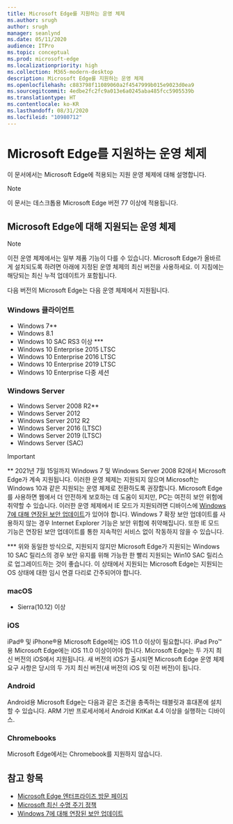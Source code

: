 ```yaml
---
title: Microsoft Edge를 지원하는 운영 체제
ms.author: srugh
author: srugh
manager: seanlynd
ms.date: 05/11/2020
audience: ITPro
ms.topic: conceptual
ms.prod: microsoft-edge
ms.localizationpriority: high
ms.collection: M365-modern-desktop
description: Microsoft Edge를 지원하는 운영 체제
ms.openlocfilehash: c883798f11089060a2f4547999b015e9023d0ea9
ms.sourcegitcommit: 4edbe2fc2fc9a013e6a0245aba485fcc5905539b
ms.translationtype: HT
ms.contentlocale: ko-KR
ms.lasthandoff: 08/31/2020
ms.locfileid: "10980712"
---
```

# Microsoft Edge를 지원하는 운영 체제

이 문서에서는 Microsoft Edge에 적용되는 지원 운영 체제에 대해 설명합니다.

> [!NOTE]
> 이 문서는 데스크톱용 Microsoft Edge 버전 77 이상에 적용됩니다.

## Microsoft Edge에 대해 지원되는 운영 체제

> [!NOTE]
> 이전 운영 체제에서는 일부 제품 기능이 다를 수 있습니다. Microsoft Edge가 올바르게 설치되도록 하려면 아래에 지정된 운영 체제의 최신 버전을 사용하세요. 이 지침에는 해당되는 최신 누적 업데이트가 포함됩니다.

다음 버전의 Microsoft Edge는 다음 운영 체제에서 지원됩니다.

### Windows 클라이언트

- Windows 7**
- Windows 8.1
- Windows 10 SAC RS3 이상 ***
- Windows 10 Enterprise 2015 LTSC
- Windows 10 Enterprise 2016 LTSC
- Windows 10 Enterprise 2019 LTSC
- Windows 10 Enterprise 다중 세션

### Windows Server

- Windows Server 2008 R2**
- Windows Server 2012
- Windows Server 2012 R2
- Windows Server 2016 (LTSC)
- Windows Server 2019 (LTSC)
- Windows Server (SAC)

> [!IMPORTANT]
> ** 2021년 7월 15일까지 Windows 7 및 Windows Server 2008 R2에서 Microsoft Edge가 계속 지원됩니다. 이러한 운영 체제는 지원되지 않으며 Microsoft는 Windows 10과 같은 지원되는 운영 체제로 전환하도록 권장합니다. Microsoft Edge를 사용하면 웹에서 더 안전하게 보호하는 데 도움이 되지만, PC는 여전히 보안 위험에 취약할 수 있습니다. 이러한 운영 체제에서 IE 모드가 지원되려면 디바이스에 [Windows 7에 대해 연장된 보안 업데이트](https://support.microsoft.com/help/4527878/faq-about-extended-security-updates-for-windows-7)가 있어야 합니다. Windows 7 확장 보안 업데이트를 사용하지 않는 경우 Internet Explorer 기능은 보안 위험에 취약해집니다. 또한 IE 모드 기능은 연장된 보안 업데이트를 통한 지속적인 서비스 없이 작동하지 않을 수 있습니다.  
>
> *** 위와 동일한 방식으로, 지원되지 않지만 Microsoft Edge가 지원되는 Windows 10 SAC 릴리스의 경우 보안 유지를 위해 가능한 한 빨리 지원되는 Win10 SAC 릴리스로 업그레이드하는 것이 좋습니다. 이 상태에서 지원되는 Microsoft Edge는 지원되는 OS 상태에 대한 임시 연결 다리로 간주되어야 합니다.

### macOS

- Sierra(10.12) 이상

### iOS

iPad&reg; 및 iPhone&reg;용 Microsoft Edge에는 iOS 11.0 이상이 필요합니다. iPad Pro&trade;용 Microsoft Edge에는 iOS 11.0 이상이어야 합니다. Microsoft Edge는 두 가지 최신 버전의 iOS에서 지원됩니다. 새 버전의 iOS가 출시되면 Microsoft Edge 운영 체제 요구 사항은 당시의 두 가지 최신 버전(새 버전의 iOS 및 이전 버전)이 됩니다.

### Android

Android용 Microsoft Edge는 다음과 같은 조건을 충족하는 태블릿과 휴대폰에 설치할 수 있습니다. ARM 기반 프로세서에서 Android KitKat 4.4 이상을 실행하는 디바이스.

### Chromebooks

Microsoft Edge에서는 Chromebook를 지원하지 않습니다.

## 참고 항목

- [Microsoft Edge 엔터프라이즈 방문 페이지](https://aka.ms/EdgeEnterprise)
- [Microsoft 최신 수명 주기 정책](https://support.microsoft.com/help/30881/modern-lifecycle-policy)
- [Windows 7에 대해 연장된 보안 업데이트](https://support.microsoft.com/help/4527878/faq-about-extended-security-updates-for-windows-7)
